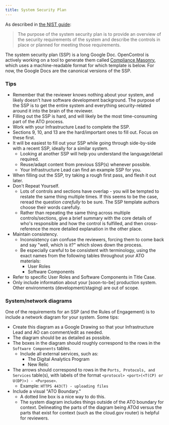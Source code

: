 ```yaml
---
title: System Security Plan
---
```


As described in [the NIST guide](http://csrc.nist.gov/publications/nistpubs/800-18-Rev1/sp800-18-Rev1-final.pdf#page=7):

> The purpose of the system security plan is to provide an overview of the security requirements of the system and describe the controls in place or planned for meeting those requirements.

The system security plan (SSP) is a long Google Doc. OpenControl is actively working on a tool to generate them called [Compliance Masonry](https://github.com/opencontrol/compliance-masonry), which uses a machine-readable format for which template is below. For now, the Google Docs are the canonical versions of the SSP.

### Tips

* Remember that the reviewer knows nothing about your system, and likely doesn't have software development background. The purpose of the SSP is to get the entire system and everything security-related around it into the brain of the reviewer.
* Filling out the SSP is hard, and will likely be the most time-consuming part of the ATO process.
* Work with your Infrastructure Lead to complete the SSP.
* Sections 9, 10, and 13 are the hard/important ones to fill out. Focus on these first.
* It will be easiest to fill out your SSP while going through side-by-side with a recent SSP, ideally for a similar system.
    * Looking at another SSP will help you understand the language/detail required.
    * Reuse/adapt content from previous SSP(s) whenever possible.
    * Your Infrastructure Lead can find an example SSP for you.
* When filling out the SSP, try taking a rough first pass, and flesh it out later.
* Don't Repeat Yourself.
    * Lots of controls and sections have overlap - you will be tempted to restate the same thing multiple times. If this seems to be the case, reread the question _carefully_ to be sure. The SSP template authors choose their words carefully.
    * Rather than repeating the same thing across multiple controls/sections, give a brief summary with the core details of who's responsible and how the control is fulfilled, and then cross-reference the more detailed explanation in the other place.
* Maintain consistency.
    * Inconsistency can confuse the reviewers, forcing them to come back and say "well, which is it?" which slows down the process.
    * Be especially careful to be consistent with terminology, using the exact names from the following tables throughout your ATO materials:
        * User Roles
        * Software Components
* Refer to specific User Roles and Software Components in Title Case.
* Only include information about your [soon-to-be] production system. Other environments (development/staging) are out of scope.

### System/network diagrams

One of the requirements for an SSP (and the Rules of Engagement) is to include a network diagram for your system. Some tips:

* Create this diagram as a Google Drawing so that your Infrastructure Lead and AO can comment/edit as needed.
* The diagram should be as detailed as possible.
* The boxes in the diagram should roughly correspond to the rows in the `Software Components` tables.
    * Include all external services, such as:
        * The Digital Analytics Program
        * New Relic
* The arrows should correspond to rows in the `Ports, Protocols, and Services` table(s), with labels of the format `<protocol> <port>(<T(CP) or U(DP)>) - <Purpose>`.
    * Example: `HTTPS 443(T) - uploading files`
* Include a visual "ATO Boundary."
    * A dotted line box is a nice way to do this.
    * The system diagram includes things outside of the ATO boundary for context. Delineating the parts of the diagram being ATOd versus the parts that exist for context (such as the cloud.gov router) is helpful for reviewers.
